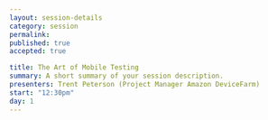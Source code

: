 ```yaml
---
layout: session-details
category: session
permalink:
published: true
accepted: true

title: The Art of Mobile Testing
summary: A short summary of your session description.
presenters: Trent Peterson (Project Manager Amazon DeviceFarm)
start: "12:30pm"
day: 1
---
```



